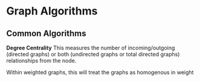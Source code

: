 # Graph Algorithms

## Common Algorithms

**Degree Centrality**
This measures the number of incoming/outgoing (directed graphs) or both (undirected graphs or total directed graphs) relationships from the node. 

Within weighted graphs, this will treat the graphs as homogenous in weight